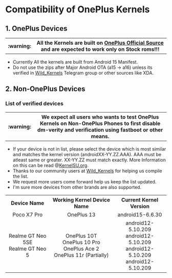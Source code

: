 # Compatibility of OnePlus Kernels
## 1. OnePlus Devices

<table>
  <tr>
    <th> :warning: </th>
    <th> All the Kernels are built on <a href="https://github.com/OnePlusOSS/">OnePlus Official Source</a> and are expected to work only on Stock roms!!!</th>
  </tr>
</table>

 - Currently All the kernels are built from Android 15 Manifest.
 - Do not use the zips after Major Android OTA (a15 -> a16) unless its verified in <a href="https://t.me/Wild_Kernels">Wild_Kernels</a> Telegram group or other sources like XDA.

## 2. Non-OnePlus Devices
### List of verified devices 
<table>
  <tr>
    <th> :warning: </th>
    <th> We expect all users who wants to test OnePlus Kernels on Non-OnePlus Phones to first disable dm-verity and verification using fastboot or other means.</th>
  </tr>
</table>

 - If your device is not in list, please select the device which is most similar and matches the kernel version (androidXX-YY.ZZ.AAA). AAA must be atleast same or greater. XX-YY.ZZ must match exactly. More Information on this can be read @<a href="https://kernelsu.org/guide/installation.html#kmi">KernelSU.org</a>.
 - Thanks to our community users at <a href="https://t.me/Wild_Kernels">Wild_Kernels</a> for helping us compile the list.
 - We request more users come forward help us keep the list updated. 
 - I'm sure more devices from other brands are also supported.
<table>
	<tr> 
		<th align="center"> Device Name </th>
		<th align="center"> Working Kernel Device Name </th>
	    <th align="center"> Current Kernel Version </th>
	</tr>
	<tr> 
		<td align="center"> Poco X7 Pro </td>
		<td align="center"> OnePlus 13 </td>
		<td align="center"> android15-6.6.30 </td>
	</tr>
	<tr> 
		<td align="center"> Realme GT Neo 5SE<br>Realme GT Neo 5 </td>
		<td align="center"> OnePlus 10T<br>OnePlus 10 Pro<br>OnePlus Ace 2<br>OnePlus 11r (Partially) </td>
		<td align="center"> android12-5.10.209<br>android12-5.10.209<br>android12-5.10.209<br>android12-5.10.209 </td>
	</tr>
</table>